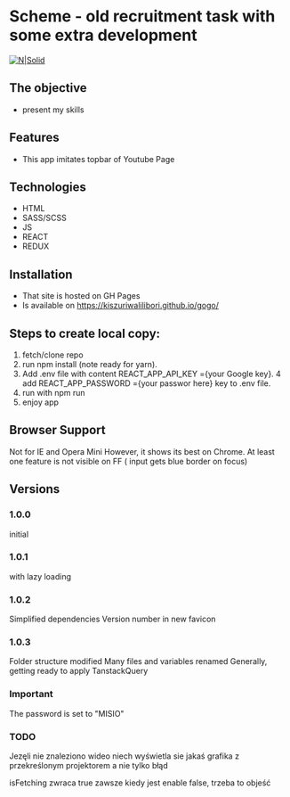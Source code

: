 # Scheme - old recruitment task with some extra development

[![N|Solid](https://cldup.com/dTxpPi9lDf.thumb.png)](https://nodesource.com/products/nsolid)

## The objective

-   present my skills

## Features

-   This app imitates topbar of Youtube Page

## Technologies

-   HTML
-   SASS/SCSS
-   JS
-   REACT
-   REDUX

## Installation

-   That site is hosted on GH Pages
-   Is available on https://kiszuriwalilibori.github.io/gogo/

## Steps to create local copy:

1. fetch/clone repo
2. run npm install (note ready for yarn).
3. Add .env file with content REACT_APP_API_KEY ={your Google key}.
   4 add REACT_APP_PASSWORD ={your passwor here} key to .env file.
4. run with npm run
5. enjoy app

## Browser Support

Not for IE and Opera Mini
However, it shows its best on Chrome. At least one feature is not visible on FF ( input gets blue border on focus)

## Versions

### 1.0.0

initial

### 1.0.1

with lazy loading

### 1.0.2

Simplified dependencies
Version number in <head>
new favicon

### 1.0.3

Folder structure modified
Many files and variables renamed
Generally, getting ready to apply TanstackQuery

### Important

The password is set to "MISIO"

### TODO

Jezęli nie znaleziono wideo niech wyświetla sie jakaś grafika z przekreślonym projektorem a nie tylko błąd

isFetching zwraca true zawsze kiedy jest enable false, trzeba to objeść
